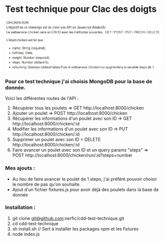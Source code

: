 # Test technique pour Clac des doigts

![consigne](https://github.com/nerfic/cdd-test-technique/blob/main/img/consigne.PNG?raw=true)

### Pour ce test technique j'ai choisis MongoDB pour la base de donnée.

Voici les différentes routes de l'API :

1) Récupérer tous les poulets => GET http://localhost:8000/chicken
2) Ajouter un poulet => POST http://localhost:8000/chicken
3) Récupérer les informations d'un poulet avec son ID => GET http://localhost:8000/chicken/:id
4) Modifier les informations d'un poulet avec son ID => PUT http://localhost:8000/chicken/:id
5) Supprimer un poulet avec son ID = DELETE http://localhost:8000/chicken/:id
6) Faire avancer un poulet avec son ID et un query params "steps" => POST http://localhost:8000/chicken/run/:id?steps=number

### Mes ajouts : 

* Au lieu de faire avancer le poulet de 1 steps, j'ai préféré pouvoir choisir le nombre de pas qu'on souhaite.
* Ajout d'un fichier fixtures.js pour avoir déjà des poulets dans la base de donnée

### Installation : 

1) git clone git@github.com:nerfic/cdd-test-technique.git
2) cd cdd-test-technique
3) sh install.sh // Sert à installer les packages npm et les fixtures
4) node index.js
